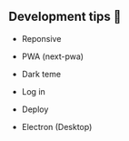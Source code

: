 ## Development tips :rocket:

- Reponsive

- PWA (next-pwa)

- Dark teme

- Log in

- Deploy

- Electron (Desktop)
